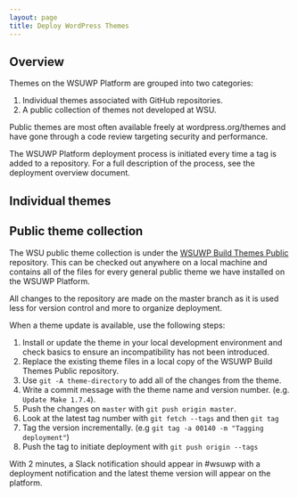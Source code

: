 ```yaml
---
layout: page
title: Deploy WordPress Themes
---
```


## Overview

Themes on the WSUWP Platform are grouped into two categories:

1. Individual themes associated with GitHub repositories.
2. A public collection of themes not developed at WSU.

Public themes are most often available freely at wordpress.org/themes and have gone through a code review targeting security and performance.

The WSUWP Platform deployment process is initiated every time a tag is added to a repository. For a full description of the process, see the deployment overview document.

## Individual themes

## Public theme collection

The WSU public theme collection is under the [WSUWP Build Themes Public](https://github.com/washingtonstateuniversity/WSUWP-Build-Themes-Public) repository. This can be checked out anywhere on a local machine and contains all of the files for every general public theme we have installed on the WSUWP Platform.

All changes to the repository are made on the master branch as it is used less for version control and more to organize deployment.

When a theme update is available, use the following steps:

1. Install or update the theme in your local development environment and check basics to ensure an incompatibility has not been introduced.
1. Replace the existing theme files in a local copy of the WSUWP Build Themes Public repository.
1. Use `git -A theme-directory` to add all of the changes from the theme.
1. Write a commit message with the theme name and version number. (e.g. `Update Make 1.7.4`).
1. Push the changes on `master` with `git push origin master`.
1. Look at the latest tag number with `git fetch --tags` and then `git tag`
1. Tag the version incrementally. (e.g `git tag -a 00140 -m "Tagging deployment"`)
1. Push the tag to initiate deployment with `git push origin --tags`

With 2 minutes, a Slack notification should appear in #wsuwp with a deployment notification and the latest theme version will appear on the platform.
